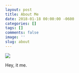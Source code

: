 ```yaml
---
layout: post
title: About Me
date: 2018-01-18 00:00:00 -0600
categories: []
tags: []
comments: false
image: ''
slug: about
---
```

![](/DSC0933.jpg)

Hey, it me.